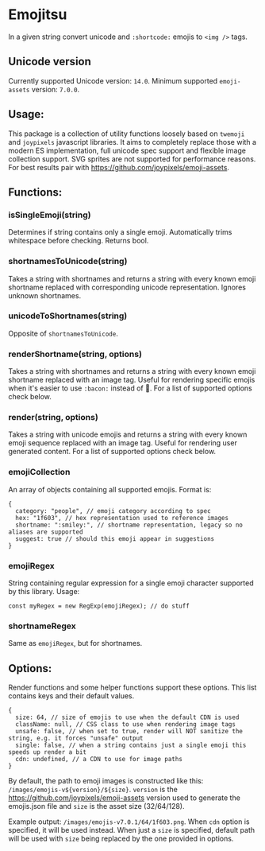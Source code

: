 Emojitsu
========

In a given string convert unicode and `:shortcode:` emojis to `<img />` tags.

## Unicode version

Currently supported Unicode version: `14.0`. Minimum supported `emoji-assets` version: `7.0.0`.

## Usage:

This package is a collection of utility functions loosely based on `twemoji` and `joypixels` javascript libraries. It
aims to completely replace those with a modern ES implementation, full unicode spec support and flexible image
collection support. SVG sprites are not supported for performance reasons. For best results pair
with https://github.com/joypixels/emoji-assets.

## Functions:

### isSingleEmoji(string)

Determines if string contains only a single emoji. Automatically trims whitespace before checking. Returns bool.

### shortnamesToUnicode(string)

Takes a string with shortnames and returns a string with every known emoji shortname replaced with corresponding unicode
representation. Ignores unknown shortnames.

### unicodeToShortnames(string)

Opposite of `shortnamesToUnicode`.

### renderShortname(string, options)

Takes a string with shortnames and returns a string with every known emoji shortname replaced with an image tag. Useful
for rendering specific emojis when it's easier to use `:bacon:` instead of 🥓. For a list of supported options check
below.

### render(string, options)

Takes a string with unicode emojis and returns a string with every known emoji sequence replaced with an image tag.
Useful for rendering user generated content. For a list of supported options check below.

### emojiCollection

An array of objects containing all supported emojis. Format is:

```
{
  category: "people", // emoji category according to spec
  hex: "1f603", // hex representation used to reference images
  shortname: ":smiley:", // shortname representation, legacy so no aliases are supported
  suggest: true // should this emoji appear in suggestions
}
```

### emojiRegex

String containing regular expression for a single emoji character supported by this library. Usage:

```
const myRegex = new RegExp(emojiRegex); // do stuff
```

### shortnameRegex

Same as `emojiRegex`, but for shortnames.

## Options:

Render functions and some helper functions support these options. This list contains keys and their default values.

```
{
  size: 64, // size of emojis to use when the default CDN is used
  className: null, // CSS class to use when rendering image tags
  unsafe: false, // when set to true, render will NOT sanitize the string, e.g. it forces "unsafe" output
  single: false, // when a string contains just a single emoji this speeds up render a bit
  cdn: undefined, // a CDN to use for image paths
}
```

By default, the path to emoji images is constructed like this: `/images/emojis-v${version}/${size}`. `version` is
the https://github.com/joypixels/emoji-assets version used to generate the emojis.json file and `size` is the asset
size (32/64/128).

Example output: `/images/emojis-v7.0.1/64/1f603.png`. When `cdn` option is specified, it will be used
instead. When just a `size` is specified, default path will be used with `size` being replaced by the one provided in
options.
